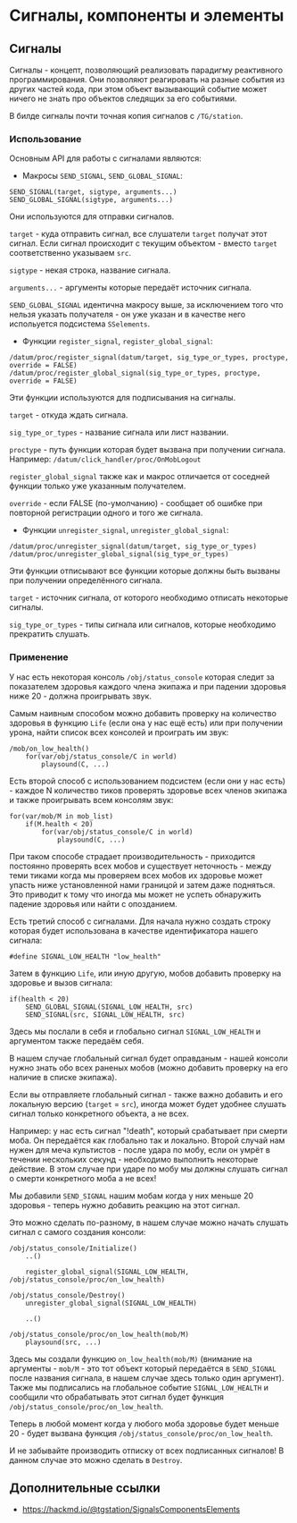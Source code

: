 # Сигналы, компоненты и элементы

## Сигналы

Сигналы - концепт, позволяющий реализовать парадигму реактивного программирования. Они позволяют реагировать на разные события из других частей кода, при этом объект вызывающий событие может ничего не знать про объектов следящих за его событиями.

В билде сигналы почти точная копия сигналов с `/TG/station`.

### Использование

Основным API для работы с сигналами являются:

- Макросы `SEND_SIGNAL`, `SEND_GLOBAL_SIGNAL`:

```dm
SEND_SIGNAL(target, sigtype, arguments...)
SEND_GLOBAL_SIGNAL(sigtype, arguments...)
```

Они используются для отправки сигналов.

`target` - куда отправить сигнал, все слушатели `target` получат этот сигнал. Если сигнал происходит с текущим объектом - вместо `target` соответственно указываем `src`.

`sigtype` - некая строка, название сигнала.

`arguments...` - аргументы которые передаёт источник сигнала.

`SEND_GLOBAL_SIGNAL` идентична макросу выше, за исключением того что нельзя указать получателя - он уже указан и в качестве него испольуется подсистема `SSelements`.

- Функции `register_signal`, `register_global_signal`:

```dm
/datum/proc/register_signal(datum/target, sig_type_or_types, proctype, override = FALSE)
/datum/proc/register_global_signal(sig_type_or_types, proctype, override = FALSE)
```

Эти функции используются для подписывания на сигналы.

`target` - откуда ждать сигнала.

`sig_type_or_types` - название сигнала или лист названии.

`proctype` - путь функции которая будет вызвана при получении сигнала. Например: `/datum/click_handler/proc/OnMobLogout`

`register_global_signal` также как и макрос отличается от соседней функции только уже указанным получателем.

`override` - если FALSE (по-умолчанию) - сообщает об ошибке при повторной регистрации одного и того же сигнала.

- Функции `unregister_signal`, `unregister_global_signal`:

```dm
/datum/proc/unregister_signal(datum/target, sig_type_or_types)
/datum/proc/unregister_global_signal(sig_type_or_types)
```

Эти функции отписывают все функции которые должны быть вызваны при получении определённого сигнала.

`target` - источник сигнала, от которого необходимо отписать некоторые сигналы.

`sig_type_or_types` - типы сигнала или сигналов, которые необходимо прекратить слушать.

### Применение

У нас есть некоторая консоль `/obj/status_console` которая следит за показателем здоровья каждого члена экипажа и при падении здоровья ниже 20 - должна проигрывать звук.

Самым наивным способом можно добавить проверку на количество здоровья в функцию `Life` (если она у нас ещё есть) или при получении урона, найти список всех консолей и проиграть им звук:

```dm
/mob/on_low_health()
    for(var/obj/status_console/C in world)
        playsound(C, ...)
```

Есть второй способ с использованием подсистем (если они у нас есть) - каждое N количество тиков проверять здоровье всех членов экипажа и также проигрывать всем консолям звук:

```dm
for(var/mob/M in mob_list)
    if(M.health < 20)
        for(var/obj/status_console/C in world)
            playsound(C, ...)
```

При таком способе страдает производительность - приходится постоянно проверять всех мобов и существует неточность - между теми тиками когда мы проверяем всех мобов их здоровье может упасть ниже установленной нами границой и затем даже подняться. Это приводит к тому что иногда мы может не успеть обнаружить падение здоровья или найти с опозданием.

Есть третий способ с сигналами. Для начала нужно создать строку которая будет использована в качестве идентификатора нашего сигнала:

```dm
#define SIGNAL_LOW_HEALTH "low_health"
```

Затем в функцию `Life`, или иную другую, мобов добавить проверку на здоровье и вызов сигнала:

```dm
if(health < 20)
    SEND_GLOBAL_SIGNAL(SIGNAL_LOW_HEALTH, src)
    SEND_SIGNAL(src, SIGNAL_LOW_HEALTH, src)
```

Здесь мы послали в себя и глобально сигнал `SIGNAL_LOW_HEALTH` и аргументом также передаём себя.

В нашем случае глобальный сигнал будет оправданым - нашей консоли нужно знать обо всех раненых мобов (можно добавить проверку на его наличие в списке экипажа).

Если вы отправляете глобальный сигнал - также важно добавить и его локальную версию (`target` = `src`), иногда может будет удобнее слушать сигнал только конкретного объекта, а не всех.

Например: у нас есть сигнал "!death", который срабатывает при смерти моба. Он передаётся как глобально так и локально. Второй случай нам нужен для меча культистов - после удара по мобу, если он умрёт в течении нескольких секунд - необходимо выполнить некоторые действие. В этом случае при ударе по мобу мы должны слушать сигнал о смерти конкретного моба а не всех!

Мы добавили `SEND_SIGNAL` нашим мобам когда у них меньше 20 здоровья - теперь нужно добавить реакцию на этот сигнал.

Это можно сделать по-разному, в нашем случае можно начать слушать сигнал с самого создания консоли:

```dm
/obj/status_console/Initialize()
    ..()

    register_global_signal(SIGNAL_LOW_HEALTH, /obj/status_console/proc/on_low_health)

/obj/status_console/Destroy()
    unregister_global_signal(SIGNAL_LOW_HEALTH)

    ..()

/obj/status_console/proc/on_low_health(mob/M)
    playsound(src, ...)
```

Здесь мы создали функцию `on_low_health(mob/M)` (внимание на аргументы - `mob/M` - это тот объект который передаётся в `SEND_SIGNAL` после названия сигнала, в нашем случае здесь только один аргумент). Также мы подписались на глобальное событие `SIGNAL_LOW_HEALTH` и сообщили что обрабатывать этот сигнал будет функция `/obj/status_console/proc/on_low_health`.

Теперь в любой момент когда у любого моба здоровье будет меньше 20 - будет вызвана функция `/obj/status_console/proc/on_low_health`.

И не забывайте производить отписку от всех подписанных сигналов! В данном случае это можно сделать в `Destroy`.

## Дополнительные ссылки

- https://hackmd.io/@tgstation/SignalsComponentsElements

